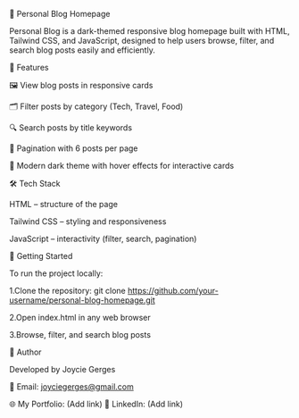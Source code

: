 🌙 Personal Blog Homepage

Personal Blog is a dark-themed responsive blog homepage built with HTML, Tailwind CSS, and JavaScript, designed to help users browse, filter, and search blog posts easily and efficiently.

📱 Features

🖼️ View blog posts in responsive cards

🗂️ Filter posts by category (Tech, Travel, Food)

🔍 Search posts by title keywords

📄 Pagination with 6 posts per page

🎨 Modern dark theme with hover effects for interactive cards

🛠️ Tech Stack

HTML – structure of the page

Tailwind CSS – styling and responsiveness

JavaScript – interactivity (filter, search, pagination)

🚀 Getting Started

To run the project locally:

1.Clone the repository:
git clone https://github.com/your-username/personal-blog-homepage.git

2.Open index.html in any web browser

3.Browse, filter, and search blog posts


🧠 Author

Developed by Joycie Gerges

📧 Email: joyciegerges@gmail.com

🌐 My Portfolio: (Add link)
🔗 LinkedIn: (Add link)
